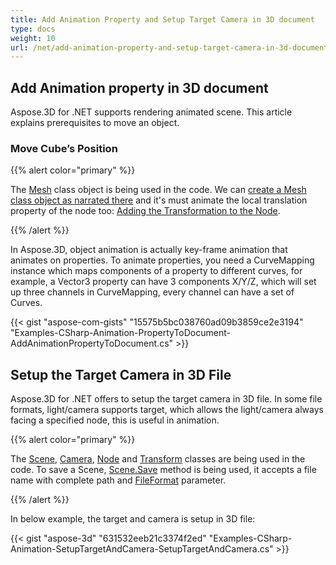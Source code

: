 ```yaml
---
title: Add Animation Property and Setup Target Camera in 3D document
type: docs
weight: 10
url: /net/add-animation-property-and-setup-target-camera-in-3d-document/
---
```


## **Add Animation property in 3D document**
Aspose.3D for .NET supports rendering animated scene. This article explains prerequisites to move an object.
### **Move Cube’s Position**
{{% alert color="primary" %}}

The [Mesh](https://apireference.aspose.com/3d/net/aspose.threed.entities/mesh) class object is being used in the code. We can [create a Mesh class object as narrated there](/3d/net/create-and-read-an-existing-3d-scene/) and it's must animate the local translation property of the node too: [Adding the Transformation to the Node](/3d/net/adding-transformation-to-the-node/).

{{% /alert %}}

In Aspose.3D, object animation is actually key-frame animation that animates on properties. To animate properties, you need a CurveMapping instance which maps components of a property to different curves, for example, a Vector3 property can have 3 components X/Y/Z, which will set up three channels in CurveMapping, every channel can have a set of Curves.

{{< gist "aspose-com-gists" "15575b5bc038760ad09b3859ce2e3194" "Examples-CSharp-Animation-PropertyToDocument-AddAnimationPropertyToDocument.cs" >}}
## **Setup the Target Camera in 3D File**
Aspose.3D for .NET offers to setup the target camera in 3D file. In some file formats, light/camera supports target, which allows the light/camera always facing a specified node, this is useful in animation.

{{% alert color="primary" %}}

The [Scene](http://www.aspose.com/api/net/3d/T_Aspose_ThreeD_Scene), [Camera](http://www.aspose.com/api/net/3d/T_Aspose_ThreeD_Entities_Camera), [Node](http://www.aspose.com/api/net/3d/T_Aspose_ThreeD_Node) and [Transform](http://www.aspose.com/api/net/3d/T_Aspose_ThreeD_Transform) classes are being used in the code. To save a Scene, [Scene.Save](http://www.aspose.com/api/net/3d/M_Aspose_ThreeD_Scene_Save) method is being used, it accepts a file name with complete path and [FileFormat](http://www.aspose.com/api/net/3d/T_Aspose_ThreeD_FileFormat) parameter.

{{% /alert %}}

In below example, the target and camera is setup in 3D file:

{{< gist "aspose-3d" "631532eeb21c3374f2ed" "Examples-CSharp-Animation-SetupTargetAndCamera-SetupTargetAndCamera.cs" >}}
